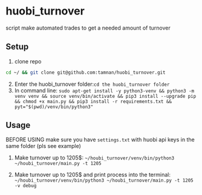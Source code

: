 # huobi_turnover
script make automated trades to get a needed amount of turnover

## Setup
1. clone repo
```sh
cd ~/ && git clone git@github.com:tamnan/huobi_turnover.git
```
2. Enter the huobi_turnover folder:```cd the huobi_turnover folder```
4. In command line: ```sudo apt-get install -y python3-venv && python3 -m venv venv && source venv/bin/activate && pip3 install --upgrade pip && chmod +x main.py && pip3 install -r requirements.txt && pyt="$(pwd)/venv/bin/python3"```

## Usage

BEFORE USING make sure you have ```settings.txt``` with huobi api keys in the same folder (pls see example)

1. Make turnover up to 1205$:
```~/houbi_turnover/venv/bin/python3 ~/houbi_turnover/main.py -t 1205```

2. Make turnover up to 1205$ and print process into the terminal:
```~/houbi_turnover/venv/bin/python3 ~/houbi_turnover/main.py -t 1205 -v debug```

